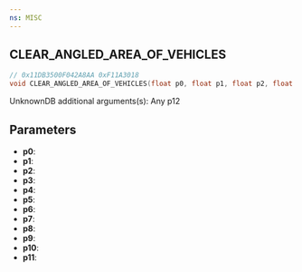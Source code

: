 ```yaml
---
ns: MISC
---
```

## CLEAR_ANGLED_AREA_OF_VEHICLES

```c
// 0x11DB3500F042A8AA 0xF11A3018
void CLEAR_ANGLED_AREA_OF_VEHICLES(float p0, float p1, float p2, float p3, float p4, float p5, float p6, BOOL p7, BOOL p8, BOOL p9, BOOL p10, BOOL p11);
```

UnknownDB additional arguments(s): Any p12

## Parameters
* **p0**: 
* **p1**: 
* **p2**: 
* **p3**: 
* **p4**: 
* **p5**: 
* **p6**: 
* **p7**: 
* **p8**: 
* **p9**: 
* **p10**: 
* **p11**: 


